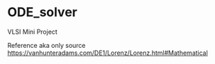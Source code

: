 # ODE_solver
VLSI Mini Project


Reference aka only source
https://vanhunteradams.com/DE1/Lorenz/Lorenz.html#Mathematical
